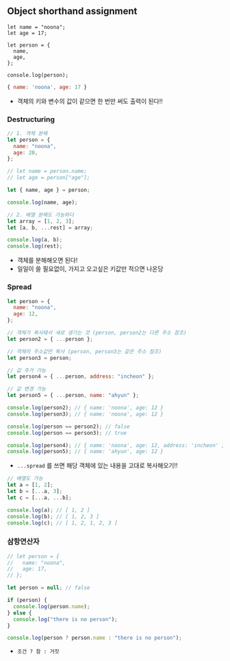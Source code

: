 ## Object shorthand assignment

```
let name = "noona";
let age = 17;

let person = {
  name,
  age,
};

console.log(person);
```

```jsx
{ name: 'noona', age: 17 }
```

- 객체의 키와 변수의 값이 같으면 한 번만 써도 출력이 된다!!

### Destructuring

```jsx
// 1. 객체 분해
let person = {
  name: "noona",
  age: 20,
};

// let name = person.name;
// let age = person["age"];

let { name, age } = person;

console.log(name, age);

// 2. 배열 분해도 가능하다
let array = [1, 2, 3];
let [a, b, ...rest] = array;

console.log(a, b);
console.log(rest);
```

- 객체를 분해해오면 된다!
- 일일이 쓸 필요없이, 가지고 오고싶은 키값만 적으면 나온당

### Spread

```jsx
let person = {
  name: "noona",
  age: 12,
};

// 객체가 복사돼서 새로 생기는 것 (person, person2는 다른 주소 참조)
let person2 = { ...person };

// 객체의 주소값만 복사 (person, person3는 같은 주소 참조)
let person3 = person;

// 값 추가 가능
let person4 = { ...person, address: "incheon" };

// 값 변경 가능
let person5 = { ...person, name: "ahyun" };

console.log(person2); // { name: 'noona', age: 12 }
console.log(person3); // { name: 'noona', age: 12 }

console.log(person == person2); // false
console.log(person == person3); // true

console.log(person4); // { name: 'noona', age: 12, address: 'incheon' }
console.log(person5); // { name: 'ahyun', age: 12 }
```

- `...spread` 를 쓰면 해당 객체에 있는 내용을 고대로 복사해오기!!

```jsx
// 배열도 가능
let a = [1, 2];
let b = [...a, 3];
let c = [...a, ...b];

console.log(a); // [ 1, 2 ]
console.log(b); // [ 1, 2, 3 ]
console.log(c); // [ 1, 2, 1, 2, 3 ]
```

### 삼항연산자

```jsx
// let person = {
//   name: "noona",
//   age: 17,
// };

let person = null; // false

if (person) {
  console.log(person.name);
} else {
  console.log("there is no person");
}

console.log(person ? person.name : "there is no person");
```

- `조건 ? 참 : 거짓`
